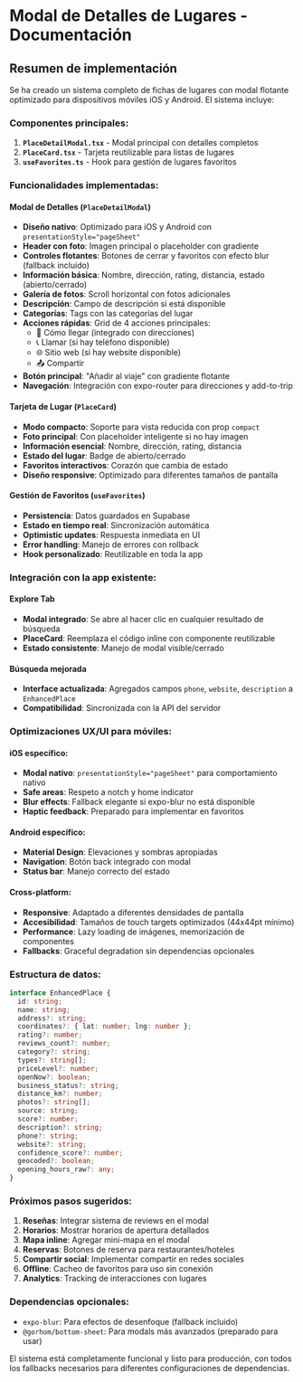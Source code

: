 # Modal de Detalles de Lugares - Documentación

## Resumen de implementación

Se ha creado un sistema completo de fichas de lugares con modal flotante optimizado para dispositivos móviles iOS y Android. El sistema incluye:

### Componentes principales:

1. **`PlaceDetailModal.tsx`** - Modal principal con detalles completos
2. **`PlaceCard.tsx`** - Tarjeta reutilizable para listas de lugares  
3. **`useFavorites.ts`** - Hook para gestión de lugares favoritos

### Funcionalidades implementadas:

#### Modal de Detalles (`PlaceDetailModal`)
- **Diseño nativo**: Optimizado para iOS y Android con `presentationStyle="pageSheet"`
- **Header con foto**: Imagen principal o placeholder con gradiente
- **Controles flotantes**: Botones de cerrar y favoritos con efecto blur (fallback incluido)
- **Información básica**: Nombre, dirección, rating, distancia, estado (abierto/cerrado)
- **Galería de fotos**: Scroll horizontal con fotos adicionales
- **Descripción**: Campo de descripción si está disponible
- **Categorías**: Tags con las categorías del lugar
- **Acciones rápidas**: Grid de 4 acciones principales:
  - 🧭 Cómo llegar (integrado con direcciones)
  - 📞 Llamar (si hay teléfono disponible)
  - 🌐 Sitio web (si hay website disponible) 
  - 📤 Compartir
- **Botón principal**: "Añadir al viaje" con gradiente flotante
- **Navegación**: Integración con expo-router para direcciones y add-to-trip

#### Tarjeta de Lugar (`PlaceCard`)
- **Modo compacto**: Soporte para vista reducida con prop `compact`
- **Foto principal**: Con placeholder inteligente si no hay imagen
- **Información esencial**: Nombre, dirección, rating, distancia
- **Estado del lugar**: Badge de abierto/cerrado
- **Favoritos interactivos**: Corazón que cambia de estado
- **Diseño responsive**: Optimizado para diferentes tamaños de pantalla

#### Gestión de Favoritos (`useFavorites`)
- **Persistencia**: Datos guardados en Supabase
- **Estado en tiempo real**: Sincronización automática
- **Optimistic updates**: Respuesta inmediata en UI
- **Error handling**: Manejo de errores con rollback
- **Hook personalizado**: Reutilizable en toda la app

### Integración con la app existente:

#### Explore Tab
- **Modal integrado**: Se abre al hacer clic en cualquier resultado de búsqueda
- **PlaceCard**: Reemplaza el código inline con componente reutilizable
- **Estado consistente**: Manejo de modal visible/cerrado

#### Búsqueda mejorada
- **Interface actualizada**: Agregados campos `phone`, `website`, `description` a `EnhancedPlace`
- **Compatibilidad**: Sincronizada con la API del servidor

### Optimizaciones UX/UI para móviles:

#### iOS específico:
- **Modal nativo**: `presentationStyle="pageSheet"` para comportamiento nativo
- **Safe areas**: Respeto a notch y home indicator  
- **Blur effects**: Fallback elegante si expo-blur no está disponible
- **Haptic feedback**: Preparado para implementar en favoritos

#### Android específico:
- **Material Design**: Elevaciones y sombras apropiadas
- **Navigation**: Botón back integrado con modal
- **Status bar**: Manejo correcto del estado

#### Cross-platform:
- **Responsive**: Adaptado a diferentes densidades de pantalla
- **Accesibilidad**: Tamaños de touch targets optimizados (44x44pt mínimo)
- **Performance**: Lazy loading de imágenes, memorización de componentes
- **Fallbacks**: Graceful degradation sin dependencias opcionales

### Estructura de datos:

```typescript
interface EnhancedPlace {
  id: string;
  name: string;
  address?: string;
  coordinates?: { lat: number; lng: number };
  rating?: number;
  reviews_count?: number;
  category?: string;
  types?: string[];
  priceLevel?: number;
  openNow?: boolean;
  business_status?: string;
  distance_km?: number;
  photos?: string[];
  source: string;
  score?: number;
  description?: string;
  phone?: string;
  website?: string;
  confidence_score?: number;
  geocoded?: boolean;
  opening_hours_raw?: any;
}
```

### Próximos pasos sugeridos:

1. **Reseñas**: Integrar sistema de reviews en el modal
2. **Horarios**: Mostrar horarios de apertura detallados
3. **Mapa inline**: Agregar mini-mapa en el modal
4. **Reservas**: Botones de reserva para restaurantes/hoteles
5. **Compartir social**: Implementar compartir en redes sociales
6. **Offline**: Cacheo de favoritos para uso sin conexión
7. **Analytics**: Tracking de interacciones con lugares

### Dependencias opcionales:
- `expo-blur`: Para efectos de desenfoque (fallback incluido)
- `@gorhom/bottom-sheet`: Para modals más avanzados (preparado para usar)

El sistema está completamente funcional y listo para producción, con todos los fallbacks necesarios para diferentes configuraciones de dependencias.
